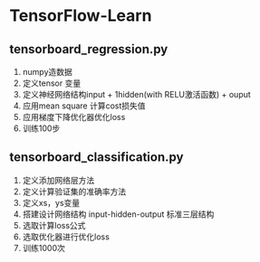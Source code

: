 # TensorFlow-Learn

## tensorboard_regression.py
1. numpy造数据
2. 定义tensor 变量
3. 定义神经网络结构input + 1hidden(with RELU激活函数) + ouput
4. 应用mean square 计算cost损失值
5. 应用梯度下降优化器优化loss
6. 训练100步

## tensorboard_classification.py
1. 定义添加网络层方法
2. 定义计算验证集的准确率方法
3. 定义xs，ys变量
4. 搭建设计网络结构  input-hidden-output 标准三层结构
5. 选取计算loss公式
6. 选取优化器进行优化loss
7. 训练1000次